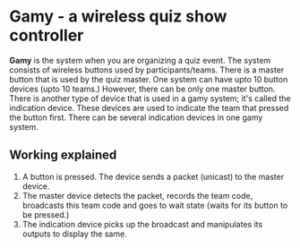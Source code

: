 # Gamy - a wireless quiz show controller

**Gamy** is the system when you are organizing a quiz event. The system consists of wireless buttons used by participants/teams. There is a master button that is used by the quiz master. One system can have upto 10 button devices (upto 10 teams.) However, there can be only one master button. There is another type of device that is used in a gamy system; it's called the indication device. These devices are used to indicate the team that pressed the button first. There can be several indication devices in one gamy system.

## Working explained

1. A button is pressed. The device sends a packet (unicast) to the master device.
2. The master device detects the packet, records the team code, broadcasts this team code and goes to wait state (waits for its button to be pressed.)
3. The indication device picks up the broadcast and manipulates its outputs to display the same.